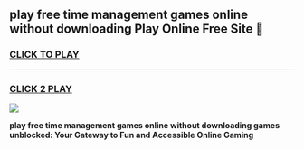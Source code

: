 
## play free time management games online without downloading Play Online Free Site 👋
<h3>
<a href="https://download.freeplayer.one?title=play_free_time_management_games_online_without_downloading&ref=21F">CLICK TO PLAY</a></h3>
<hr>

<h3>
<a href="https://download.freeplayer.one?title=play_free_time_management_games_online_without_downloading&ref=21F">CLICK 2 PLAY</a>
  
</h3>

<a href="https://download.freeplayer.one?title=play_free_time_management_games_online_without_downloading&ref=21F"><img src="https://cdnb.artstation.com/p/assets/images/images/032/539/853/original/anto-thomas-button-gif.gif"></a>


**play free time management games online without downloading games unblocked: Your Gateway to Fun and Accessible Online Gaming**
